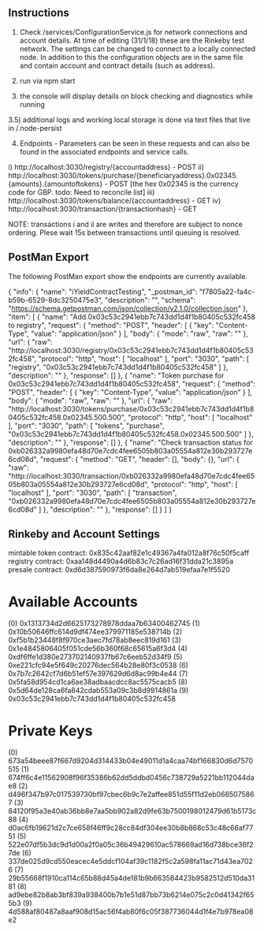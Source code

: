 Instructions
------------

1) Check /services/ConfigurationService.js for network connections and account details. At time of editing (31/1/18) these are the Rinkeby test network. The settings can be changed to connect to a locally connected node. In addition to this the configuration objects are in the same file and contain account and contract details (such as address).

2) run via npm start

3) the console will display details on block checking and diagnostics while running

3.5) additional logs and working local storage is done via text files that live in /.node-persist

4) Endpoints - Parameters can be seen in these requests and can also be found in the associated endpoints and service calls.

i) http://localhost:3030/registry/{accountaddress} - POST
ii) http://localhost:3030/tokens/purchase/{beneficiaryaddress}.0x02345.{amounts}.{amountoftokens} - POST [the hex 0x02345 is the currency code for GBP. todo: Need to reconcile list]
iii) http://localhost:3030/tokens/balance/{accountaddress} - GET
iv) http://localhost:3030/transaction/{transactionhash} - GET

NOTE: transactions i and ii are writes and therefore are subject to nonce ordering. Plese wait 15s between transactions until queuing is resolved.


PostMan Export
--------------

The following PostMan export show the endpoints are currently available.

{
	"info": {
		"name": "iYieldContractTesting",
		"_postman_id": "f7805a22-fa4c-b59b-6529-8dc3250475e3",
		"description": "",
		"schema": "https://schema.getpostman.com/json/collection/v2.1.0/collection.json"
	},
	"item": [
		{
			"name": "Add 0x03c53c2941ebb7c743dd1d4f1b80405c532fc458 to registry",
			"request": {
				"method": "POST",
				"header": [
					{
						"key": "Content-Type",
						"value": "application/json"
					}
				],
				"body": {
					"mode": "raw",
					"raw": ""
				},
				"url": {
					"raw": "http://localhost:3030/registry/0x03c53c2941ebb7c743dd1d4f1b80405c532fc458",
					"protocol": "http",
					"host": [
						"localhost"
					],
					"port": "3030",
					"path": [
						"registry",
						"0x03c53c2941ebb7c743dd1d4f1b80405c532fc458"
					]
				},
				"description": ""
			},
			"response": []
		},
		{
			"name": "Token purchase for 0x03c53c2941ebb7c743dd1d4f1b80405c532fc458",
			"request": {
				"method": "POST",
				"header": [
					{
						"key": "Content-Type",
						"value": "application/json"
					}
				],
				"body": {
					"mode": "raw",
					"raw": ""
				},
				"url": {
					"raw": "http://localhost:3030/tokens/purchase/0x03c53c2941ebb7c743dd1d4f1b80405c532fc458.0x02345.500.500",
					"protocol": "http",
					"host": [
						"localhost"
					],
					"port": "3030",
					"path": [
						"tokens",
						"purchase",
						"0x03c53c2941ebb7c743dd1d4f1b80405c532fc458.0x02345.500.500"
					]
				},
				"description": ""
			},
			"response": []
		},
		{
			"name": "Check transaction status for 0xb026332a9980efa48d70e7cdc4fee6505b803a05554a812e30b293727e6cd08d",
			"request": {
				"method": "GET",
				"header": [],
				"body": {},
				"url": {
					"raw": "http://localhost:3030/transaction/0xb026332a9980efa48d70e7cdc4fee6505b803a05554a812e30b293727e6cd08d",
					"protocol": "http",
					"host": [
						"localhost"
					],
					"port": "3030",
					"path": [
						"transaction",
						"0xb026332a9980efa48d70e7cdc4fee6505b803a05554a812e30b293727e6cd08d"
					]
				},
				"description": ""
			},
			"response": []
		}
	]
}




Rinkeby and Account Settings
-----------------------------

mintable token contract: 0x835c42aaf82e1c49367a4fa012a8f76c50f5caff
registry contract: 0xaa148d4490a4d6b83c7c26ad16f31dda21c3895a
presale contract: 0xd6d387590973f6da8e264d7ab519efaa7e1f5520




Available Accounts
==================
(0) 0x1313734d2d6625173278978ddaa7b63400462745
(1) 0x10b50646ffc614d9df474ee379971185e538714b
(2) 0xf5b1b23448f8f970ce3aec7fd78ab8eec819d161
(3) 0x1e4845806405f051cde56b360f68c65615a6f3d4
(4) 0xdf6ffe1d380e273702140937fb67c6eeb52d34f9
(5) 0xe221cfc94e5f649c20276dec564b28e80f3c0538
(6) 0x7b7c2642cf7d6b51ef57e397629d6d8ac99b4e44
(7) 0x5fa58d954cd1ca6ae38adbaacdcc8ac5575cacb5
(8) 0x5d64de128ca6fa842cdab553a09c3b8d9914861a
(9) 0x03c53c2941ebb7c743dd1d4f1b80405c532fc458

Private Keys
==================
(0) 673a54beee87f667d9204d314433b04e49011d1a4caa74bf166830d6d7570515
(1) 674ff6c4e11562908f96f35386b62dd5ddbd0456c738729a5221bb112044dae8
(2) d496f347b97c017539730bf97cbec6b9c7e2affee851d55f11d2eb0665075867
(3) 84120f95a3e40ab36bb8e7aa5bb902a82d9fe63b7500198012479d61b5173c88
(4) d0ac6fb19621d2c7ce658f46ff9c28cc84df304ee30b8b868c53c48c66af7751
(5) 522e07df5b3dc9d1d00a2f0a05c36b49429610ac578669ad16d738bce36f27de
(6) 337de025d9cd550eacec4e5ddcf104af39c1182f5c2a598fa11ac71d43ea7026
(7) 29b55668f1910ca114c65b88d45a4de181b9b663584423b9582512d510da3181
(8) ad9ebe82b8ab3bf839a938400b7b1e51d87bb73b6214e075c2c0d41342f655b3
(9) 4d588af80487a8aaf908d15ac56f4ab80f6c05f387736044d1f4e7b978ea08e2